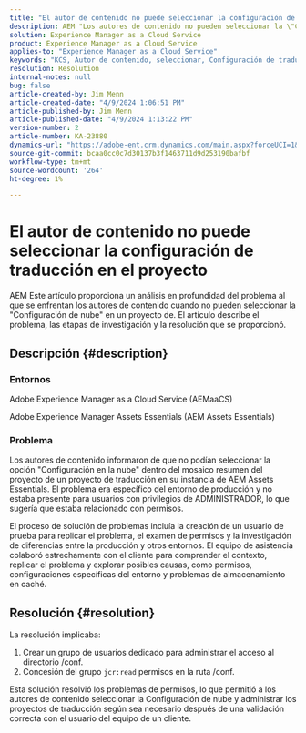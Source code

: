 ```yaml
---
title: "El autor de contenido no puede seleccionar la configuración de traducción en el proyecto"
description: AEM "Los autores de contenido no pueden seleccionar la \"Configuración en la nube\" dentro de un proyecto de, lo que provoca que no se puedan administrar las configuraciones de traducción de forma eficaz."
solution: Experience Manager as a Cloud Service
product: Experience Manager as a Cloud Service
applies-to: "Experience Manager as a Cloud Service"
keywords: "KCS, Autor de contenido, seleccionar, Configuración de traducción, AEMaaCS, Solución de problemas, AEM Assets Essentials, Adobe Experience Manager as a Cloud Service, proyecto"
resolution: Resolution
internal-notes: null
bug: false
article-created-by: Jim Menn
article-created-date: "4/9/2024 1:06:51 PM"
article-published-by: Jim Menn
article-published-date: "4/9/2024 1:13:22 PM"
version-number: 2
article-number: KA-23880
dynamics-url: "https://adobe-ent.crm.dynamics.com/main.aspx?forceUCI=1&pagetype=entityrecord&etn=knowledgearticle&id=70690e04-72f6-ee11-a1fe-6045bd006268"
source-git-commit: bcaa0cc0c7d30137b3f1463711d9d253190bafbf
workflow-type: tm+mt
source-wordcount: '264'
ht-degree: 1%

---
```


# El autor de contenido no puede seleccionar la configuración de traducción en el proyecto


AEM Este artículo proporciona un análisis en profundidad del problema al que se enfrentan los autores de contenido cuando no pueden seleccionar la &quot;Configuración de nube&quot; en un proyecto de. El artículo describe el problema, las etapas de investigación y la resolución que se proporcionó.

## Descripción {#description}


### Entornos

Adobe Experience Manager as a Cloud Service (AEMaaCS)

Adobe Experience Manager Assets Essentials (AEM Assets Essentials)

### Problema 

Los autores de contenido informaron de que no podían seleccionar la opción &quot;Configuración en la nube&quot; dentro del mosaico resumen del proyecto de un proyecto de traducción en su instancia de AEM Assets Essentials. El problema era específico del entorno de producción y no estaba presente para usuarios con privilegios de ADMINISTRADOR, lo que sugería que estaba relacionado con permisos.

El proceso de solución de problemas incluía la creación de un usuario de prueba para replicar el problema, el examen de permisos y la investigación de diferencias entre la producción y otros entornos. El equipo de asistencia colaboró estrechamente con el cliente para comprender el contexto, replicar el problema y explorar posibles causas, como permisos, configuraciones específicas del entorno y problemas de almacenamiento en caché.


## Resolución {#resolution}


La resolución implicaba:

1. Crear un grupo de usuarios dedicado para administrar el acceso al directorio /conf.
2. Concesión del grupo `jcr:read` permisos en la ruta /conf.


Esta solución resolvió los problemas de permisos, lo que permitió a los autores de contenido seleccionar la Configuración de nube y administrar los proyectos de traducción según sea necesario después de una validación correcta con el usuario del equipo de un cliente.
